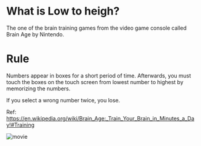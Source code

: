 # What is Low to heigh?
The one of the brain training games from the video game console called Brain Age by Nintendo.

# Rule
Numbers appear in boxes for a short period of time.  Afterwards, you must touch the boxes on the touch screen from lowest number to highest by memorizing the numbers.

If you select a wrong number twice, you lose.

Ref: https://en.wikipedia.org/wiki/Brain_Age:_Train_Your_Brain_in_Minutes_a_Day!#Training

![movie](https://github.com/MinaFujisawa/Low_to_High/blob/master/screenshot/LowToHigh_trimed_gif.gif)
